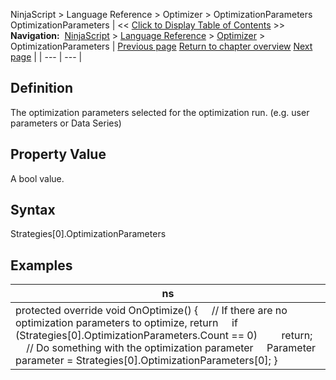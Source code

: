 ﻿
NinjaScript \> Language Reference \> Optimizer \> OptimizationParameters
OptimizationParameters
| \<\< [Click to Display Table of Contents](optimizationparameters.md) \>\> **Navigation:**     [NinjaScript](ninjascript.md) \> [Language Reference](language_reference_wip.md) \> [Optimizer](optimizer.md) \> OptimizationParameters | [Previous page](onoptimize.md) [Return to chapter overview](optimizer.md) [Next page](runiteration.md) |
| --- | --- |
## Definition
The optimization parameters selected for the optimization run. (e.g. user parameters or Data Series)
 
## Property Value
A bool value.
 
## Syntax
Strategies\[0].OptimizationParameters

## Examples
| ns |
| --- |
| protected override void OnOptimize() {      // If there are no optimization parameters to optimize, return      if (Strategies\[0].OptimizationParameters.Count \=\= 0\)          return;        // Do something with the optimization parameter      Parameter parameter \= Strategies\[0].OptimizationParameters\[0]; } |
